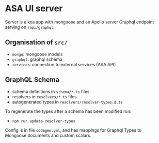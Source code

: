 # ASA UI server

Server is a koa app with mongoose and an Apollo server Graphql endpoint serving on `/api/graphql`.

## Organisation of `src/`

- `mongo`: mongoose models
- `graphql`: graphql schema
- `services`: connection to external services (ASA API)

## GraphQL Schema

- schema definitions in `schema/*.ts` files
- resolvers in `resolvers/*.ts` files
- autogenerated types in `resolvers/resolver-types.d.ts`

To regenerate the types after a schema has been modified run:

- `npm run update-resolver-types`

Config is in file `codegen.yml`, and has mappings for Graphql Types to Mongoose documents and custom scalars.
